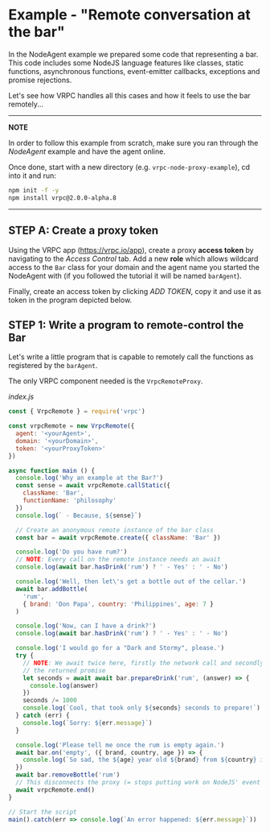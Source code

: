# Example - "Remote conversation at the bar"

In the NodeAgent example we prepared some code that representing a bar. This
code includes some NodeJS language features like classes, static functions,
asynchronous functions, event-emitter callbacks, exceptions and promise
rejections.

Let's see how VRPC handles all this cases and how it feels to use the bar
remotely...

---
**NOTE**

In order to follow this example from scratch, make sure you ran through the
*NodeAgent* example and have the agent online.

Once done, start with a new
directory (e.g. `vrpc-node-proxy-example`), cd into it and run:

```bash
npm init -f -y
npm install vrpc@2.0.0-alpha.8
```
---

## STEP A: Create a proxy token

Using the VRPC app (https://vrpc.io/app), create a proxy **access token** by
navigating to the *Access Control* tab. Add a new **role** which allows wildcard
access to the `Bar` class for your domain and the agent name you started the
NodeAgent with (if you followed the tutorial it will be named `barAgent`).

Finally, create an access token by clicking *ADD TOKEN*, copy it and use
it as token in the program depicted below.


## STEP 1: Write a program to remote-control the Bar

Let's write a little program that is capable to remotely call the functions
as registered by the `barAgent`.

The only VRPC component needed is the `VrpcRemoteProxy`.

*index.js*

```javascript
const { VrpcRemote } = require('vrpc')

const vrpcRemote = new VrpcRemote({
  agent: '<yourAgent>',
  domain: '<yourDomain>',
  token: '<yourProxyToken>'
})

async function main () {
  console.log('Why an example at the Bar?')
  const sense = await vrpcRemote.callStatic({
    className: 'Bar',
    functionName: 'philosophy'
  })
  console.log(` - Because, ${sense}`)

  // Create an anonymous remote instance of the bar class
  const bar = await vrpcRemote.create({ className: 'Bar' })

  console.log('Do you have rum?')
  // NOTE: Every call on the remote instance needs an await
  console.log(await bar.hasDrink('rum') ? ' - Yes' : ' - No')

  console.log('Well, then let\'s get a bottle out of the cellar.')
  await bar.addBottle(
    'rum',
    { brand: 'Don Papa', country: 'Philippines', age: 7 }
  )

  console.log('Now, can I have a drink?')
  console.log(await bar.hasDrink('rum') ? ' - Yes' : ' - No')

  console.log('I would go for a "Dark and Stormy", please.')
  try {
    // NOTE: We await twice here, firstly the network call and secondly
    // the returned promise
    let seconds = await await bar.prepareDrink('rum', (answer) => {
      console.log(answer)
    })
    seconds /= 1000
    console.log(`Cool, that took only ${seconds} seconds to prepare!`)
  } catch (err) {
    console.log(`Sorry: ${err.message}`)
  }

  console.log('Please tell me once the rum is empty again.')
  await bar.on('empty', ({ brand, country, age }) => {
    console.log(`So sad, the ${age} year old ${brand} from ${country} is empty.`)
  })
  await bar.removeBottle('rum')
  // This disconnects the proxy (= stops putting work on NodeJS' event loop)
  await vrpcRemote.end()
}

// Start the script
main().catch(err => console.log(`An error happened: ${err.message}`))
```
